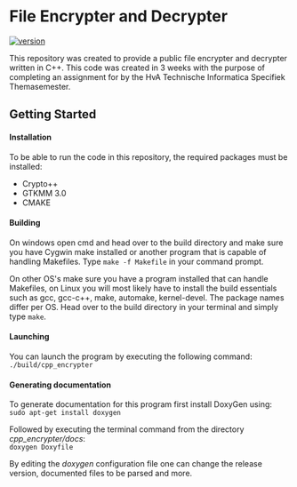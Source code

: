 # File Encrypter and Decrypter

[![version](https://img.shields.io/badge/version-v1.0.0-brightgreen)]()

This repository was created to provide a public file encrypter and decrypter written
in C++. This code was created in 3 weeks with the purpose of completing an assignment for
by the HvA Technische Informatica Specifiek Themasemester.

## Getting Started

#### Installation

To be able to run the code in this repository, the required packages must be installed:   

* Crypto++  
* GTKMM 3.0
* CMAKE

#### Building

On windows open cmd and head over to the build directory and make sure you have Cygwin make installed or another
program that is capable of handling Makefiles. Type `make -f Makefile` in your command prompt.

On other OS's make sure you have a program installed that can handle Makefiles, on Linux
you will most likely have to install the build essentials such as 
gcc, gcc-c++, make, automake, kernel-devel. The package names differ per OS. Head over to the build
directory in your terminal and simply type `make`.

#### Launching

You can launch the program by executing the following command:   
`./build/cpp_encrypter`


#### Generating documentation
To generate documentation for this program first install DoxyGen using:   
`sudo apt-get install doxygen`

Followed by executing the terminal command from the directory *cpp_encrypter/docs*:   
`doxygen Doxyfile`

By editing the *doxygen* configuration file one can change the release version, documented files to be parsed and more.

